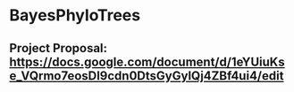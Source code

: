# BayesPhyloTrees

## Project Proposal: https://docs.google.com/document/d/1eYUiuKse_VQrmo7eosDI9cdn0DtsGyGylQj4ZBf4ui4/edit
